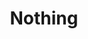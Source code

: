 ---
title: "Nothing"
summary: "Shoegaze / alternative rock band from Philadelphia, Pennsylvania formed in 2010."
image: "nothing.jpg"
---